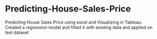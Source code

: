 # Predicting-House-Sales-Price
Predicting House Sales Price using excel and Visualizing in Tableau. 
Created a regression model and fitted it with existing data and applied on test dataset 
